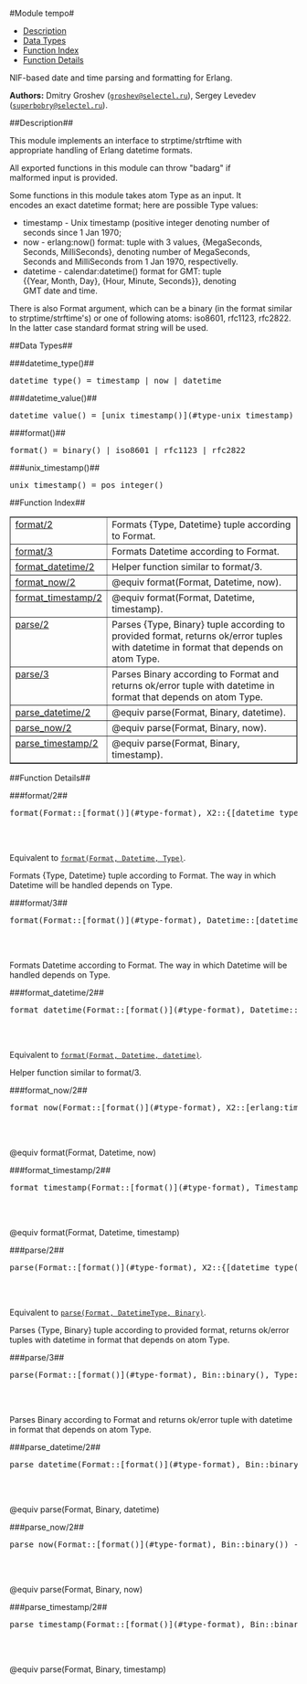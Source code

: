 

#Module tempo#
* [Description](#description)
* [Data Types](#types)
* [Function Index](#index)
* [Function Details](#functions)


NIF-based date and time parsing and formatting for Erlang.



__Authors:__ Dmitry Groshev ([`groshev@selectel.ru`](mailto:groshev@selectel.ru)), Sergey Levedev ([`superbobry@selectel.ru`](mailto:superbobry@selectel.ru)).<a name="description"></a>

##Description##


  
This module implements an interface to strptime/strftime with   
appropriate handling of Erlang datetime formats.



All exported functions in this module can throw "badarg" if   
malformed input is provided.



Some functions in this module takes atom Type as an input. It   
encodes an exact datetime format; here are possible Type values:



* timestamp - Unix timestamp (positive integer denoting number of                 
seconds since 1 Jan 1970;   
* now       - erlang:now() format: tuple with 3 values, {MegaSeconds,                 
Seconds, MilliSeconds}, denoting number of MegaSeconds,                 
Seconds and MilliSeconds from 1 Jan 1970, respectivelly.   
* datetime  - calendar:datetime() format for GMT: tuple                 
{{Year, Month, Day}, {Hour, Minute, Seconds}}, denoting                 
GMT date and time.

There is also Format argument, which can be a binary (in the format
similar to strptime/strftime's) or one of following atoms: iso8601,
rfc1123, rfc2822. In the latter case standard format string will be used.
<a name="types"></a>

##Data Types##




###<a name="type-datetime_type">datetime_type()</a>##



<pre>datetime_type() = timestamp | now | datetime</pre>



###<a name="type-datetime_value">datetime_value()</a>##



<pre>datetime_value() = [unix_timestamp()](#type-unix_timestamp) | [erlang:timestamp()](erlang.md#type-timestamp) | [calendar:datetime()](calendar.md#type-datetime)</pre>



###<a name="type-format">format()</a>##



<pre>format() = binary() | iso8601 | rfc1123 | rfc2822</pre>



###<a name="type-unix_timestamp">unix_timestamp()</a>##



<pre>unix_timestamp() = pos_integer()</pre>
<a name="index"></a>

##Function Index##


<table width="100%" border="1" cellspacing="0" cellpadding="2" summary="function index"><tr><td valign="top"><a href="#format-2">format/2</a></td><td>Formats {Type, Datetime} tuple according to Format.</td></tr><tr><td valign="top"><a href="#format-3">format/3</a></td><td>Formats Datetime according to Format.</td></tr><tr><td valign="top"><a href="#format_datetime-2">format_datetime/2</a></td><td>Helper function similar to format/3.</td></tr><tr><td valign="top"><a href="#format_now-2">format_now/2</a></td><td>@equiv format(Format, Datetime, now).</td></tr><tr><td valign="top"><a href="#format_timestamp-2">format_timestamp/2</a></td><td>@equiv format(Format, Datetime, timestamp).</td></tr><tr><td valign="top"><a href="#parse-2">parse/2</a></td><td>Parses {Type, Binary} tuple according to provided format, returns
ok/error tuples with datetime in format that depends on atom Type.</td></tr><tr><td valign="top"><a href="#parse-3">parse/3</a></td><td>Parses Binary according to Format and returns ok/error tuple with
datetime in format that depends on atom Type.</td></tr><tr><td valign="top"><a href="#parse_datetime-2">parse_datetime/2</a></td><td>@equiv parse(Format, Binary, datetime).</td></tr><tr><td valign="top"><a href="#parse_now-2">parse_now/2</a></td><td>@equiv parse(Format, Binary, now).</td></tr><tr><td valign="top"><a href="#parse_timestamp-2">parse_timestamp/2</a></td><td>@equiv parse(Format, Binary, timestamp).</td></tr></table>


<a name="functions"></a>

##Function Details##

<a name="format-2"></a>

###format/2##




<pre>format(Format::[format()](#type-format), X2::{[datetime_type()](#type-datetime_type), [datetime_value()](#type-datetime_value)}) -&gt; {ok, binary()} | {error, invalid_time}</pre>
<br></br>




Equivalent to [`format(Format, Datetime, Type)`](#format-3).

Formats {Type, Datetime} tuple according to Format. The way in which
Datetime will be handled depends on Type.<a name="format-3"></a>

###format/3##




<pre>format(Format::[format()](#type-format), Datetime::[datetime_value()](#type-datetime_value), Type::[datetime_type()](#type-datetime_type)) -&gt; {ok, binary()} | {error, invalid_time}</pre>
<br></br>




Formats Datetime according to Format. The way in which
Datetime will be handled depends on Type.<a name="format_datetime-2"></a>

###format_datetime/2##




<pre>format_datetime(Format::[format()](#type-format), Datetime::[calendar:datetime()](calendar.md#type-datetime)) -&gt; {ok, binary()} | {error, invalid_time}</pre>
<br></br>




Equivalent to [`format(Format, Datetime, datetime)`](#format-3).

Helper function similar to format/3.<a name="format_now-2"></a>

###format_now/2##




<pre>format_now(Format::[format()](#type-format), X2::[erlang:timestamp()](erlang.md#type-timestamp)) -&gt; {ok, binary()} | {error, invalid_time}</pre>
<br></br>




@equiv format(Format, Datetime, now)<a name="format_timestamp-2"></a>

###format_timestamp/2##




<pre>format_timestamp(Format::[format()](#type-format), Timestamp::[unix_timestamp()](#type-unix_timestamp)) -&gt; {ok, binary()} | {error, invalid_time}</pre>
<br></br>




@equiv format(Format, Datetime, timestamp)<a name="parse-2"></a>

###parse/2##




<pre>parse(Format::[format()](#type-format), X2::{[datetime_type()](#type-datetime_type), binary()}) -&gt; {ok, [datetime_value()](#type-datetime_value)} | {error, format_mismatch}</pre>
<br></br>




Equivalent to [`parse(Format, DatetimeType, Binary)`](#parse-3).

Parses {Type, Binary} tuple according to provided format, returns
ok/error tuples with datetime in format that depends on atom Type.<a name="parse-3"></a>

###parse/3##




<pre>parse(Format::[format()](#type-format), Bin::binary(), Type::[datetime_type()](#type-datetime_type)) -&gt; {ok, [datetime_value()](#type-datetime_value)} | {error, format_mismatch}</pre>
<br></br>




Parses Binary according to Format and returns ok/error tuple with
datetime in format that depends on atom Type.<a name="parse_datetime-2"></a>

###parse_datetime/2##




<pre>parse_datetime(Format::[format()](#type-format), Bin::binary()) -&gt; {ok, [calendar:datetime()](calendar.md#type-datetime)} | {error, format_mismatch}</pre>
<br></br>




@equiv parse(Format, Binary, datetime)<a name="parse_now-2"></a>

###parse_now/2##




<pre>parse_now(Format::[format()](#type-format), Bin::binary()) -&gt; {ok, [erlang:timestamp()](erlang.md#type-timestamp)} | {error, format_mismatch}</pre>
<br></br>




@equiv parse(Format, Binary, now)<a name="parse_timestamp-2"></a>

###parse_timestamp/2##




<pre>parse_timestamp(Format::[format()](#type-format), Bin::binary()) -&gt; {ok, [unix_timestamp()](#type-unix_timestamp)} | {error, format_mismatch}</pre>
<br></br>




@equiv parse(Format, Binary, timestamp)